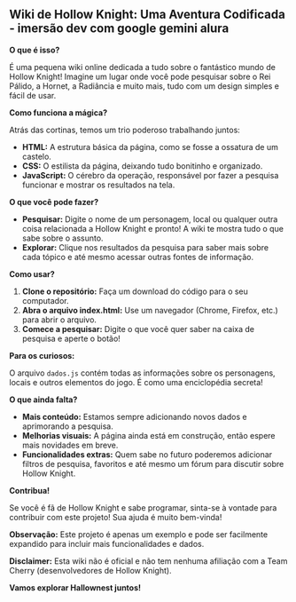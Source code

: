 ## Wiki de Hollow Knight: Uma Aventura Codificada - imersão dev com google gemini alura

**O que é isso?**

É uma pequena wiki online dedicada a tudo sobre o fantástico mundo de Hollow Knight! Imagine um lugar onde você pode pesquisar sobre o Rei Pálido, a Hornet, a Radiância e muito mais, tudo com um design simples e fácil de usar.

**Como funciona a mágica?**

Atrás das cortinas, temos um trio poderoso trabalhando juntos:

* **HTML:** A estrutura básica da página, como se fosse a ossatura de um castelo.
* **CSS:** O estilista da página, deixando tudo bonitinho e organizado.
* **JavaScript:** O cérebro da operação, responsável por fazer a pesquisa funcionar e mostrar os resultados na tela.

**O que você pode fazer?**

* **Pesquisar:** Digite o nome de um personagem, local ou qualquer outra coisa relacionada a Hollow Knight e pronto! A wiki te mostra tudo o que sabe sobre o assunto.
* **Explorar:** Clique nos resultados da pesquisa para saber mais sobre cada tópico e até mesmo acessar outras fontes de informação.

**Como usar?**

1. **Clone o repositório:** Faça um download do código para o seu computador.
2. **Abra o arquivo index.html:** Use um navegador (Chrome, Firefox, etc.) para abrir o arquivo.
3. **Comece a pesquisar:** Digite o que você quer saber na caixa de pesquisa e aperte o botão!

**Para os curiosos:**

O arquivo `dados.js` contém todas as informações sobre os personagens, locais e outros elementos do jogo. É como uma enciclopédia secreta!

**O que ainda falta?**

* **Mais conteúdo:** Estamos sempre adicionando novos dados e aprimorando a pesquisa.
* **Melhorias visuais:** A página ainda está em construção, então espere mais novidades em breve.
* **Funcionalidades extras:** Quem sabe no futuro poderemos adicionar filtros de pesquisa, favoritos e até mesmo um fórum para discutir sobre Hollow Knight.

**Contribua!**

Se você é fã de Hollow Knight e sabe programar, sinta-se à vontade para contribuir com este projeto! Sua ajuda é muito bem-vinda!

**Observação:** Este projeto é apenas um exemplo e pode ser facilmente expandido para incluir mais funcionalidades e dados. 

**Disclaimer:** Esta wiki não é oficial e não tem nenhuma afiliação com a Team Cherry (desenvolvedores de Hollow Knight).

**Vamos explorar Hallownest juntos!**
